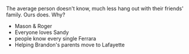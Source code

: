 The average person doesn't know, much less hang out with their friends' family. Ours does. Why? 

- Mason & Roger
- Everyone loves Sandy
- people know every single Ferrara
- Helping Brandon's parents move to Lafayette
